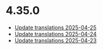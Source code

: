 # 4.35.0
- [Update translations 2025-04-25](https://issues.shopware.com/issues/)
- [Update translations 2025-04-24](https://issues.shopware.com/issues/)
- [Update translations 2025-04-23](https://issues.shopware.com/issues/)